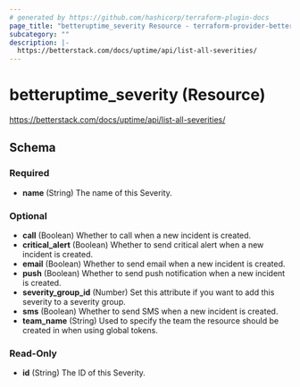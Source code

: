 ```yaml
---
# generated by https://github.com/hashicorp/terraform-plugin-docs
page_title: "betteruptime_severity Resource - terraform-provider-better-uptime"
subcategory: ""
description: |-
  https://betterstack.com/docs/uptime/api/list-all-severities/
---
```


# betteruptime_severity (Resource)

https://betterstack.com/docs/uptime/api/list-all-severities/



<!-- schema generated by tfplugindocs -->
## Schema

### Required

- **name** (String) The name of this Severity.

### Optional

- **call** (Boolean) Whether to call when a new incident is created.
- **critical_alert** (Boolean) Whether to send critical alert when a new incident is created.
- **email** (Boolean) Whether to send email when a new incident is created.
- **push** (Boolean) Whether to send push notification when a new incident is created.
- **severity_group_id** (Number) Set this attribute if you want to add this severity to a severity group.
- **sms** (Boolean) Whether to send SMS when a new incident is created.
- **team_name** (String) Used to specify the team the resource should be created in when using global tokens.

### Read-Only

- **id** (String) The ID of this Severity.


